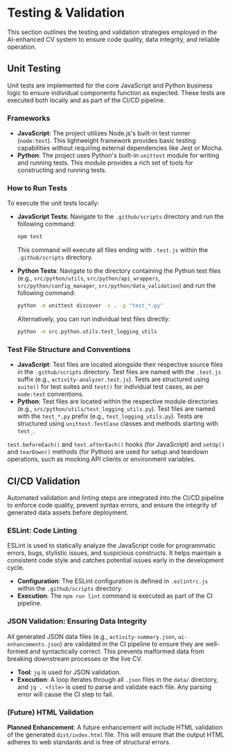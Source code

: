 # Testing & Validation

This section outlines the testing and validation strategies employed in the AI-enhanced CV system to ensure code quality, data integrity, and reliable operation.

## Unit Testing

Unit tests are implemented for the core JavaScript and Python business logic to ensure individual components function as expected. These tests are executed both locally and as part of the CI/CD pipeline.

### Frameworks

*   **JavaScript**: The project utilizes Node.js's built-in test runner (`node:test`). This lightweight framework provides basic testing capabilities without requiring external dependencies like Jest or Mocha.
*   **Python**: The project uses Python's built-in `unittest` module for writing and running tests. This module provides a rich set of tools for constructing and running tests.

### How to Run Tests

To execute the unit tests locally:

*   **JavaScript Tests**: Navigate to the `.github/scripts` directory and run the following command:

    ```bash
    npm test
    ```

    This command will execute all files ending with `.test.js` within the `.github/scripts` directory.

*   **Python Tests**: Navigate to the directory containing the Python test files (e.g., `src/python/utils`, `src/python/api_wrappers`, `src/python/config_manager`, `src/python/data_validation`) and run the following command:

    ```bash
    python -m unittest discover -s . -p "test_*.py"
    ```

    Alternatively, you can run individual test files directly:

    ```bash
    python -m src.python.utils.test_logging_utils
    ```

### Test File Structure and Conventions

*   **JavaScript**: Test files are located alongside their respective source files in the `.github/scripts` directory. Test files are named with the `.test.js` suffix (e.g., `activity-analyzer.test.js`). Tests are structured using `suite()` for test suites and `test()` for individual test cases, as per `node:test` conventions.
*   **Python**: Test files are located within the respective module directories (e.g., `src/python/utils/test_logging_utils.py`). Test files are named with the `test_*.py` prefix (e.g., `test_logging_utils.py`). Tests are structured using `unittest.TestCase` classes and methods starting with `test_`.

`test.beforeEach()` and `test.afterEach()` hooks (for JavaScript) and `setUp()` and `tearDown()` methods (for Python) are used for setup and teardown operations, such as mocking API clients or environment variables.

## CI/CD Validation

Automated validation and linting steps are integrated into the CI/CD pipeline to enforce code quality, prevent syntax errors, and ensure the integrity of generated data assets before deployment.

### ESLint: Code Linting

ESLint is used to statically analyze the JavaScript code for programmatic errors, bugs, stylistic issues, and suspicious constructs. It helps maintain a consistent code style and catches potential issues early in the development cycle.

*   **Configuration**: The ESLint configuration is defined in `.eslintrc.js` within the `.github/scripts` directory.
*   **Execution**: The `npm run lint` command is executed as part of the CI pipeline.

### JSON Validation: Ensuring Data Integrity

All generated JSON data files (e.g., `activity-summary.json`, `ai-enhancements.json`) are validated in the CI pipeline to ensure they are well-formed and syntactically correct. This prevents malformed data from breaking downstream processes or the live CV.

*   **Tool**: `jq` is used for JSON validation.
*   **Execution**: A loop iterates through all `.json` files in the `data/` directory, and `jq . <file>` is used to parse and validate each file. Any parsing error will cause the CI step to fail.

### (Future) HTML Validation

**Planned Enhancement**: A future enhancement will include HTML validation of the generated `dist/index.html` file. This will ensure that the output HTML adheres to web standards and is free of structural errors.
